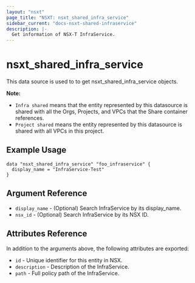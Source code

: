 ```yaml
---
layout: "nsxt"
page_title: "NSXT: nsxt_shared_infra_service"
sidebar_current: "docs-nsxt-shared-infraservice"
description: |-
  Get information of NSX-T InfraService.
---
```


<!--
    Copyright 2023 VMware, Inc.
    SPDX-License-Identifier: Mozilla Public License 2.0
-->

# nsxt_shared_infra_service

This data source is used to to get nsxt_shared_infra_service objects.

**Note:**
* `Infra shared` means that the entity represented by this datasource is shared with all the Orgs, Projects, and VPCs that the Share container references.
* `Project shared` means the entity represented by this datasource is shared with all VPCs in this project. 

## Example Usage

```hcl
data "nsxt_shared_infra_service" "foo_infraservice" {
  display_name = "InfraService-Test"
}
```

## Argument Reference

* `display_name` - (Optional) Search InfraService by its display_name.
* `nsx_id` - (Optional) Search InfraService by its NSX ID.

## Attributes Reference

In addition to the arguments above, the following attributes are exported:

* `id` - Unique identifier for this entity in NSX.
* `description` - Description of the InfraService.
* `path` - Full policy path of the InfraService.


